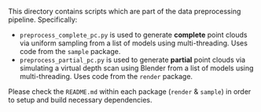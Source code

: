 This directory contains scripts which are part of the data preprocessing pipeline. Specifically:
* `preprocess_complete_pc.py` is used to generate **complete** point clouds via uniform sampling from a list of models using multi-threading. Uses code from the `sample` package.
* `preprocess_partial_pc.py` is used to generate **partial** point clouds via simulating a virtual depth scan using Blender from a list of models using multi-threading. Uses code from the `render` package.

Please check the `README.md` within each package (`render` & `sample`) in order to setup and build necessary dependencies.